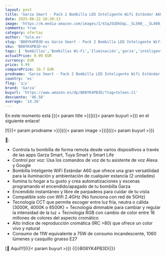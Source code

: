```yaml
---
layout: post
title: 'Garza Smart - Pack 2 Bombilla LED Inteligente Wifi Estándar A60  11W  equivale a 75W incandescencia   E27  RGB + CCT  Intensidad regulable  Programable  Control voz y app  Alexa/Google  WiFi 2.4GHz'
date: 2025-08-22 10:20:13
image: 'https://m.media-amazon.com/images/I/41qJSUDkUqL._SL500_._SL400_.jpg'
comments: true
category: ofertas
author: 'tole.es'
slug: 'B08YK4PB3D-es Garza Smart - Pack 2 Bombilla LED Inteligente Wifi...'
sku: 'B08YK4PB3D-es'
tags: [ 'Bombillas','Bombillas Wi-Fi','Iluminación','garza','inteligente','wifi','🇪🇸', ]
actualPrice: 9.99 EUR
currency: EUR
price: 9.99
comparePrice: 18.7 EUR
prodname: 'Garza Smart - Pack 2 Bombilla LED Inteligente Wifi Estándar A60  11W  equivale a 75W incandescencia   E27  RGB + CCT  Intensidad regulable  Programable  Control voz y app  Alexa/Google  WiFi 2.4GHz'
country: 'es'
flag: '🇪🇸'
brand: 'Garza'
buyurl: 'https://www.amazon.es/dp/B08YK4PB3D/?tag=tolees-21'
descuento: '46.58'
average: '14.26'
---
```


En este momento está [{{< param title >}}]({{< param buyurl >}}) en el siguiente enlace!

[![{{< param prodname >}}]({{< param image >}})]({{< param buyurl >}})

🔎:

- Controla tu bombilla de forma remota desde varios dispositivos a través de las apps Garza Smart, Tuya Smart y Smart Life
- Control por voz: Usa los comandos de voz de tu asistente de voz Alexa y Google
- Bombilla Inteligente WiFi Estándar A60 que ofrece una gran versatilidad para la iluminación y ambientación de cualquier estancia (2 unidades)
- Ilumina tu hogar a tu gusto y crea automatizaciones y escenas programando el encendido/apagado de tu bombilla Garza
- Encendido instantáneo y libre de parpadeos para cuidar de tu vista
- Compatible solo con Wifi 2.4GHz (No funciona con red de 5GHz)
- Tecnología CCT que permite escoger entre luz fría, neutra o cálida (3000K, 4000K o 6500K) + Tecnología dimmable para cambiar y regular la intensidad de la luz + Tecnología RGB con cambio de color entre 16 millones de colores del aspecto cromático
- Alto índice de reproducción cromática (IRC >80) que ofrece un color vivo y natural
- Consumo de 11W equivalente a 75W de consumo incandescente, 1060 lúmenes y casquillo grueso E27

[🛒 Aquí!!!]({{< param buyurl >}})
{{<world>}}B08YK4PB3D{{</world>}}
